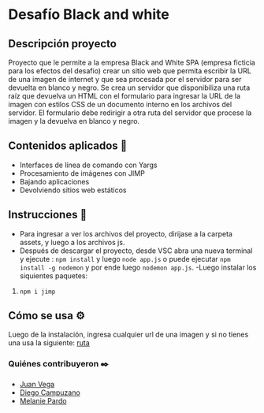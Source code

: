 # Desafío Black and white 
## Descripción proyecto
Proyecto que le permite a la empresa Black and White SPA (empresa ficticia para los efectos del desafio) crear un sitio web que permita escribir la URL de una imagen de internet y que sea procesada por el servidor para ser devuelta en blanco y negro. Se crea un servidor que disponibiliza una ruta raíz que devuelva un HTML con el
formulario para ingresar la URL de la imagen con estilos CSS de un documento interno en los archivos del servidor. El formulario debe redirigir a otra ruta del servidor que procese la imagen y la devuelva en blanco y negro.

## Contenidos aplicados 📖

- Interfaces de línea de comando con Yargs
- Procesamiento de imágenes con JIMP
- Bajando aplicaciones
- Devolviendo sitios web estáticos


## Instrucciones 📌
- Para ingresar a ver los archivos del proyecto, dirijase a la carpeta assets, y luego a los archivos js.
- Después de descargar el proyecto, desde VSC abra una nueva terminal y ejecute : `npm install` y luego
`node app.js` o puede ejecutar `npm install -g nodemon` y por ende luego `nodemon app.js`.
-Luego instalar los siquientes paquetes:  
1. `npm i jimp`



## Cómo se usa ⚙️
  Luego de la instalación, ingresa cualquier url de una imagen y si no tienes una usa la siguiente: [ruta](https://miviaje.com/wp-content/uploads/2016/05/shutterstock_337174700.jpg)
### Quiénes contribuyeron ✒️

+ [Juan Vega](https://github.com/juanv5)
+ [Diego Campuzano](https://github.com/hermani456)
+ [Melanie Pardo](https://github.com/melaniepardo)
